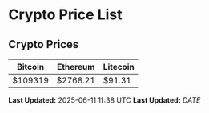 # Crypto Price List

## Crypto Prices
| Bitcoin | Ethereum | Litecoin |
| ------- | -------- | -------- |
| $109319 | $2768.21 | $91.31 |
**Last Updated:** 2025-06-11 11:38 UTC
**Last Updated:** $DATE$

